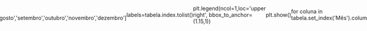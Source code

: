 #autenticaao 
<?php
session_start();

require_once "config.php";

if ($_SERVER["REQUEST_METHOD"] == "POST") {
    // Obtém os dados do formulário
    $email = $_POST['email'];
    $senha = $_POST['senha'];


    $sql = "SELECT * FROM Usuario WHERE email = '$email' AND senha = '$senha'";
    $result = $conexao->query($sql); 

    if ($result && $result->num_rows > 0) {

        $_SESSION['loggedin'] = true;
        $_SESSION['email'] = $email;
        header("Location: principal.html");
        exit;
    } else {
        echo "Credenciais inválidas.";
    }
}
?>

#confphp
<?php
$dbHost = 'localhost';
$dbUsername = 'root';
$dbPassword = '';
$dbName = 'bancoteste';

$conexao = new mysqli($dbHost, $dbUsername, $dbPassword, $dbName);

if ($conexao->connect_error) {
    die("Erro na conexão com o banco de dados: " . $conexao->connect_error);
}
else{
}
?>

#indexphp 

<!DOCTYPE html>
<html lang="pt-BR">
<head>
    <meta charset="UTF-8">
    <meta name="viewport" content="width=device-width, initial-scale=1.0">
    <link rel="stylesheet" href="https://stackpath.bootstrapcdn.com/bootstrap/4.5.2/css/bootstrap.min.css">
    <link rel="stylesheet" href="./login.css">
    <title>Login</title>
    <style>
        html, body {
            height: 100%;
            display: flex;
            align-items: center;
            justify-content: center;
        }
    </style>
</head>
<body>
    <div class="container">
        <form action="autenticacao.php" class="login bg-light p-4 rounded" method="POST">
            <h2 class="mb-4">Login</h2>
            <div class="form-group">
                <label for="email">Usuário</label>
                <input type="text" class="form-control" name="email" required>
            </div>
            <div class="form-group">
                <label for="senha">Senha</label>
                <input type="password" class="form-control" name="senha" required>
            </div>
            <button type="submit" class="btn btn-primary btn-block">Enviar</button>
        </form>
    </div>
</body>
</html>

#login
*{
    margin: 0;
    padding: 0;
    box-sizing: border-box;
    font-family: sans-serif;
}
body{
    display: flex;
    align-items:center;
    justify-content: center;
    min-height: 100vh;
}
form{
    background-color: rgb(219, 219, 219);
    width: 400px;
    padding: 40px;
    border-radius: 10px;
}
form h2{
    margin-bottom: 30px;
    font-size: 30px;
    color: #000000;
    text-align: center;
}
form .box-user{
    position: relative;
}
form .box-user input{
    width: 100%;
    padding: 10px 0;
    outline: none;
    border: 0;
    background: transparent;
    border-bottom: 1px solid #0f0f0f;
    color: #131111;
    font-size: 16px;
    margin-bottom: 30px;
}
form .box-user label{
    position: absolute;
    top: 0;
    left: 0;
    padding: 10px 0;
    color: #000000;
    font-size: 16px;
    pointer-events: none;
    transition: .5s;
}
form .box-user input:focus~label,
form .box-user input:valid~label
{
    top: -20px;
    left: 0;
    color: #088018;
    font-size: 12px;
}
.forget{
    font-size: 12px;
    color: #000000;
    float: right;
}
.btn{
    position: relative;
    display: inline-block;
    padding: 12px 20px;
    color: #ffffff;
    text-decoration: none;
    text-transform: uppercase;
    font-size: 13px;
    letter-spacing: 4px;
    font-weight: 700;
    margin-top: 20px;
    transition: .5s;
    overflow: hidden;
    text-align: center;
}
.btn:hover{
background: #088018;
border-radius: 5px;
color: antiquewhite;
}
.btn span{
    position: absolute;
    display: block;
}
.btn span:nth-child(1){
    top: 0;
    left: -100%;
    width: 100%;
    height: 4px;
    background: linear-gradient(90deg, transparent, #088018);
    animation: btn1 1s linear infinite;
}
@keyframes btn1{
    0%{
        left: -100%;
    }
    50%,
    100%{
        left: 100%;
    }
}
.btn span:nth-child(2){
    top: -100%;
    right: 0;
    width: 4px;
    height: 100%;
    background: linear-gradient(180deg, transparent, #088018);
    animation: btn2 1s linear infinite;
    animation-delay: .20s;
}
@keyframes btn2{
    0%{
        height: -100%;
    }
    50%,
    100%{
        top: 100%;
    }
}
.btn span:nth-child(3){
    bottom: 0;
    right: -100%;
    width: 100%;
    height: 4px;
    background: linear-gradient(270deg, transparent, #088018);
    animation: btn3 1s linear infinite;
    animation-delay: .50s;
}
@keyframes btn3{
    0%{
        right: -100%;
    }
    50%,
    100%{
        right: 100%;
    }
}
.btn span:nth-child(4){
    bottom: -100%;
    left: 0;
    width: 4px;
    height: 100%;
    background: linear-gradient(26deg, transparent, #088018);
    animation: btn4 1s linear infinite;
    animation-delay: .80s;
}
@keyframes btn4{
    0%{
        bottom: -100%;
    }
    50%,
    100%{
        bottom: 100%;
    }
}
@media (max-width: 403px){
    form{
       width: 90%; 
    }
}

#principal
*{
    margin: 0;
    padding: 0;
    box-sizing: border-box;
    font-family: sans-serif;
  }
  
  .p1 {
      color: #000000;
  }
  
  .titulo1 {
      margin: 80px 0;
      display: flex;
      justify-content: center;
  }
  
  table, th, td {
      border: 1px solid #000000;
  }
  
  th, td {
      padding: 8px;
  }
  
  th {
      background-color: #349ae2;
  }
  
  .bnp {
      background-color: #349ae2;
  }
  
  .mjg {
      margin-top: 50px;
      display: flex;
      justify-content: center;
      width: 100%;
  }
  
  .nk1, .pg {
      margin-top: 60px;
      display: flex;
      justify-content: center;
  }
  
  .nk2, .nk3, .nk4, .nk5, .nk6, .nk7, .nk8, .nk9, .nk10 {
      margin-top: 10px;
      display: flex;
      justify-content: center;
  }
  
  .çp, .ty, .lo, .nk11, .ij, .po, .kl {
      margin-top: 60px;
      display: flex;
      justify-content: center;
  }
  
  @media only screen and (max-width: 768px) {
      th, td {
          padding: 6px;
      }
  }
  
  @media only screen and (max-width: 450px) {
      .mjg {
          max-width: 100vw;
          overflow-x: scroll;
          width: 100%;
      }
  }
  @media (max-width: 450px) {
    .mjg{
      display: flex;
      position: relative;
      margin-left: 300px;
      width: 150%;

    }
    img{
        width: 100%;
    }
  }

  #scripmysql
  create schema bancoteste;

use bancoteste;


CREATE TABLE Usuario(
	idUsuario INT PRIMARY KEY AUTO_INCREMENT NOT NULL,
	email VARCHAR (255),
    senha VARCHAR (255)
);
    
INSERT INTO Usuario (email, senha) VALUES ('teste', 'teste');

SELECT * FROM Usuario

#





# univesp

Projeto: acompanhhamento de vendas

import pandas as pd

import matplotlib.pyplot as plt

tabela = pd.read_excel(r"C:\Users\elism\OneDrive\Área de Trabalho\analise vendas2.xlsx")

tabela = tabela.astype('float64', errors='ignore')

pd.options.display.float_format = '{:,.0f}'.format 

display(tabela) 

tabela.info()

	Mês 	Joao 	Maria 	Mateus 	Ana 	Thiago 	Joana 	Pedro 	Talita 	Davi 	Leticia
0 	Janeiro 	98,556 	101,258 	102,145 	108,125 	88,789 	100,489 	99,879 	95,265 	99,878 	105,487
1 	Fevereiro 	101,000 	103,657 	104,956 	108,578 	89,456 	72,235 	99,911 	99,460 	101,235 	102,547
2 	Março 	97,564 	99,258 	101,255 	101,256 	95,123 	101,478 	99,225 	99,783 	100,451 	81,256
3 	Abril 	87,999 	98,456 	107,894 	99,991 	99,878 	102,657 	99,878 	99,258 	99,985 	103,245
4 	Maio 	110,000 	87,234 	99,998 	102,456 	97,456 	103,568 	99,632 	99,663 	99,213 	106,245
5 	Junho 	89,568 	98,498 	100,437 	104,258 	101,256 	99,878 	99,456 	99,147 	99,413 	99,784
6 	Julho 	99,123 	89,266 	101,258 	100,657 	89,124 	99,999 	100,101 	105,258 	106,512 	101,287
7 	Agosto 	111,012 	103,125 	109,527 	100,877 	97,124 	100,389 	101,223 	99,785 	102,478 	100,258
8 	Setembro 	88,456 	102,789 	97,456 	105,999 	98,527 	100,987 	99,987 	97,456 	103,546 	100,698
9 	Outubro 	99,134 	99,998 	95,231 	103,522 	96,327 	100,111 	100,123 	99,412 	100,258 	105,477
10 	Novembro 	99,761 	99,124 	100,553 	99,878 	100,258 	101,256 	99,823 	99,249 	99,784 	105,789
11 	Dezembro 	104,983 	104,125 	100,738 	110,223 	98,321 	99,899 	99,632 	107,534 	100,111 	108,468

<class 'pandas.core.frame.DataFrame'>
RangeIndex: 12 entries, 0 to 11
Data columns (total 11 columns):
 #   Column   Non-Null Count  Dtype  
---  ------   --------------  -----  
 0   Mês      12 non-null     object 
 1   Joao     12 non-null     float64
 2   Maria    12 non-null     float64
 3   Mateus   12 non-null     float64
 4   Ana      12 non-null     float64
 5   Thiago   12 non-null     float64
 6   Joana    12 non-null     float64
 7   Pedro    12 non-null     float64
 8   Talita   12 non-null     float64
 9   Davi     12 non-null     float64
 10  Leticia  12 non-null     float64
dtypes: float64(10), object(1)
memory usage: 1.2+ KB

tabela.plot(figsize=(10,4), kind="bar")

plt.xlabel('Meses')

plt.ylabel('Venda')

plt.title('Evolução venda x meses')

labels=['janeiro','fevereiro','março','abril','maio','junho','julho','agosto','setembro','outubro','novembro','dezembro']

labels=tabela.index.tolist()

plt.legend(ncol=1,loc='upper right', bbox_to_anchor=(1.15,1))

plt.show()

​

for coluna in tabela.set_index('Mês').columns:

    ax = tabela.set_index('Mês')[coluna].plot(kind='bar', figsize=(12,6))

    plt.bar_label(ax.containers[0])

    plt.xlabel('Mês')

    plt.ylabel('Venda')

    plt.title(f'Acompanhamento vendas {coluna}')

    plt.xticks(rotation=0)

    plt.show()

    

    

Média de venda por vendedor

media_vendedor=tabela.mean(numeric_only=True)

display(media_vendedor)

plt.plot(media_vendedor,marker='o')

plt.xlabel('Vendedores')

plt.ylabel('Media total venda por vendedor (em milhares de reais)')

plt.grid(True)

plt.title('Média de venda')

plt.show()

Joao       98,930
Maria      98,899
Mateus    101,787
Ana       103,818
Thiago     95,970
Joana      98,579
Pedro      99,906
Talita    100,106
Davi      101,072
Leticia   101,712
dtype: float64

Melhor mês de venda por vendedor

tabela_max = pd.DataFrame()

tabela_max['Mês'] = tabela.set_index('Mês').idxmax()

tabela_max['Vendas'] = tabela.set_index('Mês').max()

tabela_max

	Mês 	Vendas
Joao 	Agosto 	111,012
Maria 	Dezembro 	104,125
Mateus 	Agosto 	109,527
Ana 	Dezembro 	110,223
Thiago 	Junho 	101,256
Joana 	Maio 	103,568
Pedro 	Agosto 	101,223
Talita 	Dezembro 	107,534
Davi 	Julho 	106,512
Leticia 	Dezembro 	108,468

plt.figure(figsize=(8,5))

grafico = plt.bar(tabela_max.index, tabela_max['Vendas'])

plt.xlabel('Vendedores')

plt.ylabel('Vendas')

plt.bar_label(grafico)

plt.title('Melhor mês de venda por vendedor')

plt.show()

Menor mês de venda por vendedor

tabela_min = pd.DataFrame()

tabela_min['Mês'] = tabela.set_index('Mês').idxmin()

tabela_min['Vendas'] = tabela.set_index('Mês').min()

tabela_min

	Mês 	Vendas
Joao 	Abril 	87,999
Maria 	Maio 	87,234
Mateus 	Outubro 	95,231
Ana 	Novembro 	99,878
Thiago 	Janeiro 	88,789
Joana 	Fevereiro 	72,235
Pedro 	Março 	99,225
Talita 	Janeiro 	95,265
Davi 	Maio 	99,213
Leticia 	Março 	81,256

plt.figure(figsize=(8,5))

grafico = plt.bar(tabela_min.index, tabela_min['Vendas'])

plt.xlabel('Vendedores')

plt.ylabel('Vendas')

plt.bar_label(grafico)

plt.title('Menor mês de venda por vendedor')

plt.show()

​
